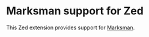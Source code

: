 # Marksman support for Zed

This Zed extension provides support for [Marksman](https://github.com/artempyanykh/marksman).
